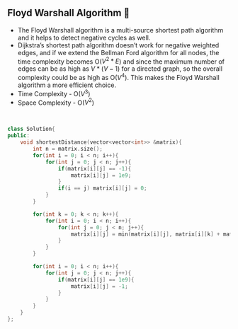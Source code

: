 ## Floyd Warshall Algorithm 🚀
- The Floyd Warshall algorithm is a multi-source shortest path algorithm and it helps to detect negative cycles as well.
- Dijkstra’s shortest path algorithm doesn’t work for negative weighted edges, and if we extend the Bellman Ford algorithm for all nodes, the time complexity becomes O($V^2 * E$) and since the maximum number of edges can be as high as $V * (V - 1)$ for a directed graph, so the overall complexity could be as high as O($V^4$). This makes the Floyd Warshall algorithm a more efficient choice. 
- Time Complexity - O($V^3$)
- Space Complexity - O($V^2$)
<br>

```cpp
class Solution{
public:
	void shortestDistance(vector<vector<int>> &matrix){
		int n = matrix.size();
		for(int i = 0; i < n; i++){
			for(int j = 0; j < n; j++){
				if(matrix[i][j] == -1){
					matrix[i][j] = 1e9;
				}
				if(i == j) matrix[i][j] = 0;
			}
		}

		for(int k = 0; k < n; k++){
			for(int i = 0; i < n; i++){
				for(int j = 0; j < n; j++){
					matrix[i][j] = min(matrix[i][j], matrix[i][k] + matrix[k][j]);
				}
			}
		}

		for(int i = 0; i < n; i++){
			for(int j = 0; j < n; j++){
				if(matrix[i][j] == 1e9){
					matrix[i][j] = -1;
				}
			}
		}
	}
};
```
